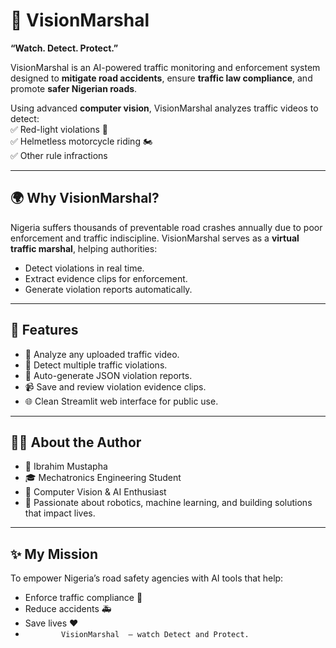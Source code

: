 # 🚦 VisionMarshal

**“Watch. Detect. Protect.”**

VisionMarshal is an AI-powered traffic monitoring and enforcement system designed to **mitigate road accidents**, ensure **traffic law compliance**, and promote **safer Nigerian roads**.  

Using advanced **computer vision**, VisionMarshal analyzes traffic videos to detect:  
✅ Red-light violations 🚨  
✅ Helmetless motorcycle riding 🏍️   
✅ Other rule infractions  

---

## 🌍 Why VisionMarshal?
Nigeria suffers thousands of preventable road crashes annually due to poor enforcement and traffic indiscipline. VisionMarshal serves as a **virtual traffic marshal**, helping authorities:  

- Detect violations in real time.  
- Extract evidence clips for enforcement.  
- Generate violation reports automatically.  

---

## 🚀 Features
- 🎥 Analyze any uploaded traffic video.  
- 🛑 Detect multiple traffic violations.  
- 📄 Auto-generate JSON violation reports.  
- 📹 Save and review violation evidence clips.  
- 🌐 Clean Streamlit web interface for public use.  

---

## 👨‍💻 About the Author
- 👋 Ibrahim Mustapha
- 🎓 Mechatronics Engineering Student
- 🤖 Computer Vision & AI Enthusiast
- 🌱 Passionate about robotics, machine learning, and building solutions that impact lives.

---

## ✨ My Mission
To empower Nigeria’s road safety agencies with AI tools that help:
  - Enforce traffic compliance 🚦
  - Reduce accidents 🚑
  - Save lives ❤️
  - `        VisionMarshal  – watch Detect and Protect.`
